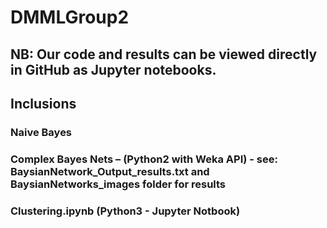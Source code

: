 # DMMLGroup2

## NB: Our code and results can be viewed directly in GitHub as Jupyter notebooks.

## Inclusions

### Naive Bayes
### Complex Bayes Nets – (Python2 with Weka API) -  see: BaysianNetwork_Output_results.txt and  BaysianNetworks_images folder for results
### Clustering.ipynb (Python3 - Jupyter Notbook)
